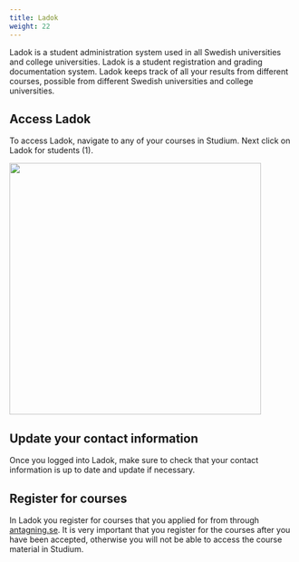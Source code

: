 ```yaml
---
title: Ladok
weight: 22
---
```


Ladok is a student administration system used in all Swedish universities and
college universities. Ladok is a student registration and grading documentation
system. Ladok keeps track of all your results from different courses, possible from
different Swedish universities and college universities. 

## Access Ladok

To access Ladok, navigate to any of your courses in Studium. Next click on Ladok
for students (1). 

<img src="/images/studenttjanster/ladok/eng-studium-ladok.png" style="width:444px"/>

## Update your contact information

Once you logged into Ladok, make sure to check that your contact information is
up to date and update if necessary. 

## Register for courses

In Ladok you register for courses that you applied for from 
through [antagning.se](https://www.antagning.se/). It is
very important that you register for the courses after you have been accepted,
otherwise you will not be able to access the course material in Studium. 

